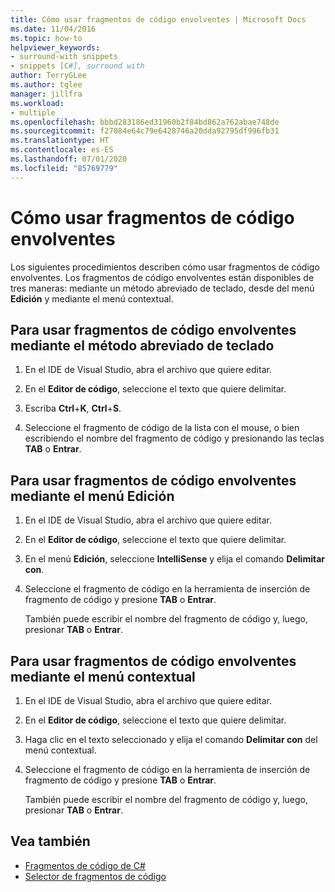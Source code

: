 ```yaml
---
title: Cómo usar fragmentos de código envolventes | Microsoft Docs
ms.date: 11/04/2016
ms.topic: how-to
helpviewer_keywords:
- surround-with snippets
- snippets [C#], surround with
author: TerryGLee
ms.author: tglee
manager: jillfra
ms.workload:
- multiple
ms.openlocfilehash: bbbd283186ed31960b2f84bd862a762abae748de
ms.sourcegitcommit: f27084e64c79e6428746a20dda92795df996fb31
ms.translationtype: HT
ms.contentlocale: es-ES
ms.lasthandoff: 07/01/2020
ms.locfileid: "85769779"
---
```

# <a name="how-to-use-surround-with-code-snippets"></a>Cómo usar fragmentos de código envolventes

Los siguientes procedimientos describen cómo usar fragmentos de código envolventes. Los fragmentos de código envolventes están disponibles de tres maneras: mediante un método abreviado de teclado, desde del menú **Edición** y mediante el menú contextual.

## <a name="to-use-surround-with-code-snippets-through-keyboard-shortcut"></a>Para usar fragmentos de código envolventes mediante el método abreviado de teclado

1. En el IDE de Visual Studio, abra el archivo que quiere editar.

1. En el **Editor de código**, seleccione el texto que quiere delimitar.

1. Escriba **Ctrl**+**K**, **Ctrl**+**S**.

1. Seleccione el fragmento de código de la lista con el mouse, o bien escribiendo el nombre del fragmento de código y presionando las teclas **TAB** o **Entrar**.

## <a name="to-use-surround-with-code-snippets-through-the-edit-menu"></a>Para usar fragmentos de código envolventes mediante el menú Edición

1. En el IDE de Visual Studio, abra el archivo que quiere editar.

1. En el **Editor de código**, seleccione el texto que quiere delimitar.

1. En el menú **Edición**, seleccione **IntelliSense** y elija el comando **Delimitar con**.

1. Seleccione el fragmento de código en la herramienta de inserción de fragmento de código y presione **TAB** o **Entrar**.

     También puede escribir el nombre del fragmento de código y, luego, presionar **TAB** o **Entrar**.

## <a name="to-use-surround-with-code-snippets-through-the-context-menu"></a>Para usar fragmentos de código envolventes mediante el menú contextual

1. En el IDE de Visual Studio, abra el archivo que quiere editar.

1. En el **Editor de código**, seleccione el texto que quiere delimitar.

1. Haga clic en el texto seleccionado y elija el comando **Delimitar con** del menú contextual.

1. Seleccione el fragmento de código en la herramienta de inserción de fragmento de código y presione **TAB** o **Entrar**.

     También puede escribir el nombre del fragmento de código y, luego, presionar **TAB** o **Entrar**.

## <a name="see-also"></a>Vea también

- [Fragmentos de código de C#](../ide/visual-csharp-code-snippets.md)
- [Selector de fragmentos de código](../ide/reference/code-snippet-picker.md)
